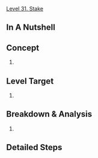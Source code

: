 [Level 31. Stake](https://ethernaut.openzeppelin.com/level/31)

## In A Nutshell

>

## Concept

1. 

## Level Target

1. 

## Breakdown & Analysis

1. 

## Detailed Steps


